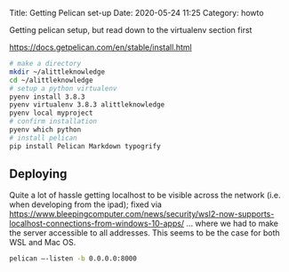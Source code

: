 Title: Getting Pelican set-up
Date: 2020-05-24 11:25
Category: howto

Getting pelican setup, but read down to the virtualenv section first

https://docs.getpelican.com/en/stable/install.html
```bash
# make a directory
mkdir ~/alittleknowledge
cd ~/alittleknowledge
# setup a python virtualenv
pyenv install 3.8.3
pyenv virtualenv 3.8.3 alittleknowledge
pyenv local myproject
# confirm installation
pyenv which python
# install pelican
pip install Pelican Markdown typogrify

```

## Deploying 


Quite a lot of hassle getting localhost to be visible across the network (i.e. when developing from the ipad); fixed via https://www.bleepingcomputer.com/news/security/wsl2-now-supports-localhost-connections-from-windows-10-apps/ ... where we had to make the server accessible to all addresses. This seems to be the case for both WSL and Mac OS.

```bash
pelican —-listen -b 0.0.0.0:8000
```



